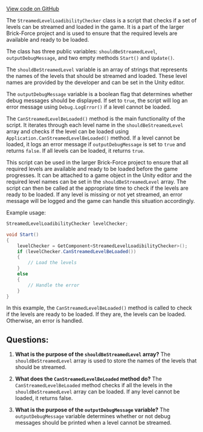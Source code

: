 [View code on GitHub](https://github.com/TieHaxJan/Brick-Force/Assembly-CSharp\StreamedLevelLoadibilityChecker.cs)

The `StreamedLevelLoadibilityChecker` class is a script that checks if a set of levels can be streamed and loaded in the game. It is a part of the larger Brick-Force project and is used to ensure that the required levels are available and ready to be loaded.

The class has three public variables: `shouldBeStreamedLevel`, `outputDebugMessage`, and two empty methods `Start()` and `Update()`. 

The `shouldBeStreamedLevel` variable is an array of strings that represents the names of the levels that should be streamed and loaded. These level names are provided by the developer and can be set in the Unity editor. 

The `outputDebugMessage` variable is a boolean flag that determines whether debug messages should be displayed. If set to `true`, the script will log an error message using `Debug.LogError()` if a level cannot be loaded. 

The `CanStreamedLevelBeLoaded()` method is the main functionality of the script. It iterates through each level name in the `shouldBeStreamedLevel` array and checks if the level can be loaded using `Application.CanStreamedLevelBeLoaded()` method. If a level cannot be loaded, it logs an error message if `outputDebugMessage` is set to `true` and returns `false`. If all levels can be loaded, it returns `true`.

This script can be used in the larger Brick-Force project to ensure that all required levels are available and ready to be loaded before the game progresses. It can be attached to a game object in the Unity editor and the required level names can be set in the `shouldBeStreamedLevel` array. The script can then be called at the appropriate time to check if the levels are ready to be loaded. If any level is missing or not yet streamed, an error message will be logged and the game can handle this situation accordingly.

Example usage:

```csharp
StreamedLevelLoadibilityChecker levelChecker;

void Start()
{
    levelChecker = GetComponent<StreamedLevelLoadibilityChecker>();
    if (levelChecker.CanStreamedLevelBeLoaded())
    {
        // Load the levels
    }
    else
    {
        // Handle the error
    }
}
```

In this example, the `CanStreamedLevelBeLoaded()` method is called to check if the levels are ready to be loaded. If they are, the levels can be loaded. Otherwise, an error is handled.
## Questions: 
 1. **What is the purpose of the `shouldBeStreamedLevel` array?**
The `shouldBeStreamedLevel` array is used to store the names of the levels that should be streamed. 

2. **What does the `CanStreamedLevelBeLoaded` method do?**
The `CanStreamedLevelBeLoaded` method checks if all the levels in the `shouldBeStreamedLevel` array can be loaded. If any level cannot be loaded, it returns false. 

3. **What is the purpose of the `outputDebugMessage` variable?**
The `outputDebugMessage` variable determines whether or not debug messages should be printed when a level cannot be streamed.